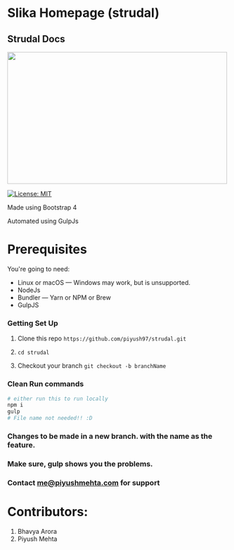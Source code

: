 # Slika Homepage (strudal)
## Strudal Docs
<img src='https://preview.ibb.co/hEJJDK/7152018235215.png' height="300px" width="500px">

[![License: MIT](https://img.shields.io/badge/License-MIT-yellow.svg)](https://opensource.org/licenses/MIT)


Made using Bootstrap 4 

  Automated using GulpJs

# Prerequisites
You're going to need:

* Linux or macOS — Windows may work, but is unsupported.
* NodeJs
* Bundler — Yarn or NPM or Brew
* GulpJS

### Getting Set Up
1. Clone this repo  `https://github.com/piyush97/strudal.git`

1. `cd strudal`

1. Checkout your branch `git checkout -b branchName`


### Clean Run commands

```sh
# either run this to run locally
npm i 
gulp 
# File name not needed!! :D

```

### Changes to be made in a new branch. with the name as the feature.

### Make sure, gulp shows you the problems.

### Contact me@piyushmehta.com for support

# Contributors: 
1. Bhavya Arora 
2. Piyush Mehta
